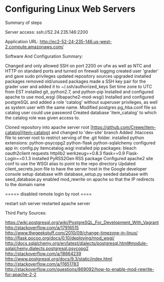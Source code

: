 # Configuring Linux Web Servers

Summary of steps

Server access:
ssh://52.24.235.146:2200

Application URL:
http://ec2-52-24-235-146.us-west-2.compute.amazonaws.com/

Software And Configuration Summary:

Changed  and only allowed SSH on port 2200 on ufw as well as NTC and HTTP on standard ports and turned on firewall logging
created user 'grader' and gave sudo privileges
updated repository sources
upgraded installed packages
removed old/unused packages
made a SSH key pair for the grader user and added it to ~/.ssh/authorized_keys
Set time zone to UTC from EST
installed git, python2.7, and python-pip
Installed and configured apache to use mod_wsgi (libapache2-mod-wsgi)
Installed and configured postgreSQL and added a role 'catalog' without superuser privileges, as well as system user with the same name.
Modified postgres pg_hba.conf file so catalog user could use password
Created database 'item_catalog' to which the catalog role was given access to.

Cloned repository into apache server root [https://github.com/Crewe/item-catalog](item-catalog) and changed to 'dev-site' branch
Added .htaccess file to server root to restrict serving of the .git folder.
installed python extensions: 
    python-psycopg2
    python-flask
    python-sqlalchemy
configured app in: 
    config.py
    itemcatalog.wsgi
installed pip packages:
    bleach
    oauth2client 
    requests 
    httplib2
    werkzeug==0.8.3
    flask==0.9
    Flask-Login==0.1.3
installed PyRSS2Gen RSS package
Configured apache2 site conf to use the WSGI alias to point to the repo directory
Updated client_secrets.json file to have the server host in the Google developer console
setup database with database_setup.py
seeded database with seed_database.py
enabled mod_rewrite on apache so that the IP redirects to the domain name

===== disabled remote login by root ====

restart ssh server
restarted apache server


Third Party Sources:

https://wiki.postgresql.org/wiki/PostgreSQL_For_Development_With_Vagrant
http://stackoverflow.com/a/17916515
http://www.thegeekstuff.com/2010/09/change-timezone-in-linux/
http://flask.pocoo.org/docs/0.10/deploying/mod_wsgi/
http://docs.sqlalchemy.org/en/latest/dialects/postgresql.html#module-sqlalchemy.dialects.postgresql.psycopg2
http://stackoverflow.com/a/18664239
http://www.postgresql.org/docs/9.3/static/index.html
http://stackoverflow.com/a/11651783
http://stackoverflow.com/questions/869092/how-to-enable-mod-rewrite-for-apache-2-2
